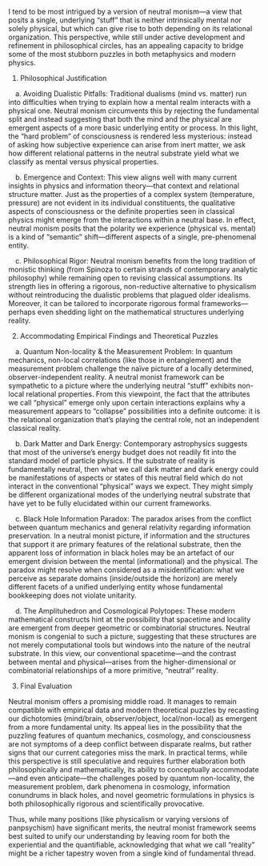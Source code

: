 I tend to be most intrigued by a version of neutral monism—a view that posits a single, underlying “stuff” that is neither intrinsically mental nor solely physical, but which can give rise to both depending on its relational organization. This perspective, while still under active development and refinement in philosophical circles, has an appealing capacity to bridge some of the most stubborn puzzles in both metaphysics and modern physics.

1. Philosophical Justification

 a. Avoiding Dualistic Pitfalls: Traditional dualisms (mind vs. matter) run into difficulties when trying to explain how a mental realm interacts with a physical one. Neutral monism circumvents this by rejecting the fundamental split and instead suggesting that both the mind and the physical are emergent aspects of a more basic underlying entity or process. In this light, the “hard problem” of consciousness is rendered less mysterious: instead of asking how subjective experience can arise from inert matter, we ask how different relational patterns in the neutral substrate yield what we classify as mental versus physical properties.

 b. Emergence and Context: This view aligns well with many current insights in physics and information theory—that context and relational structure matter. Just as the properties of a complex system (temperature, pressure) are not evident in its individual constituents, the qualitative aspects of consciousness or the definite properties seen in classical physics might emerge from the interactions within a neutral base. In effect, neutral monism posits that the polarity we experience (physical vs. mental) is a kind of “semantic” shift—different aspects of a single, pre-phenomenal entity.

 c. Philosophical Rigor: Neutral monism benefits from the long tradition of monistic thinking (from Spinoza to certain strands of contemporary analytic philosophy) while remaining open to revising classical assumptions. Its strength lies in offering a rigorous, non-reductive alternative to physicalism without reintroducing the dualistic problems that plagued older idealisms. Moreover, it can be tailored to incorporate rigorous formal frameworks—perhaps even shedding light on the mathematical structures underlying reality.

2. Accommodating Empirical Findings and Theoretical Puzzles

 a. Quantum Non-locality & the Measurement Problem: In quantum mechanics, non-local correlations (like those in entanglement) and the measurement problem challenge the naïve picture of a locally determined, observer-independent reality. A neutral monist framework can be sympathetic to a picture where the underlying neutral “stuff” exhibits non-local relational properties. From this viewpoint, the fact that the attributes we call “physical” emerge only upon certain interactions explains why a measurement appears to “collapse” possibilities into a definite outcome: it is the relational organization that’s playing the central role, not an independent classical reality.

 b. Dark Matter and Dark Energy: Contemporary astrophysics suggests that most of the universe’s energy budget does not readily fit into the standard model of particle physics. If the substrate of reality is fundamentally neutral, then what we call dark matter and dark energy could be manifestations of aspects or states of this neutral field which do not interact in the conventional “physical” ways we expect. They might simply be different organizational modes of the underlying neutral substrate that have yet to be fully elucidated within our current frameworks.

 c. Black Hole Information Paradox: The paradox arises from the conflict between quantum mechanics and general relativity regarding information preservation. In a neutral monist picture, if information and the structures that support it are primary features of the relational substrate, then the apparent loss of information in black holes may be an artefact of our emergent division between the mental (informational) and the physical. The paradox might resolve when considered as a misidentification: what we perceive as separate domains (inside/outside the horizon) are merely different facets of a unified underlying entity whose fundamental bookkeeping does not violate unitarity.

 d. The Amplituhedron and Cosmological Polytopes: These modern mathematical constructs hint at the possibility that spacetime and locality are emergent from deeper geometric or combinatorial structures. Neutral monism is congenial to such a picture, suggesting that these structures are not merely computational tools but windows into the nature of the neutral substrate. In this view, our conventional spacetime—and the contrast between mental and physical—arises from the higher-dimensional or combinatorial relationships of a more primitive, “neutral” reality.

3. Final Evaluation

Neutral monism offers a promising middle road. It manages to remain compatible with empirical data and modern theoretical puzzles by recasting our dichotomies (mind/brain, observer/object, local/non-local) as emergent from a more fundamental unity. Its appeal lies in the possibility that the puzzling features of quantum mechanics, cosmology, and consciousness are not symptoms of a deep conflict between disparate realms, but rather signs that our current categories miss the mark. In practical terms, while this perspective is still speculative and requires further elaboration both philosophically and mathematically, its ability to conceptually accommodate—and even anticipate—the challenges posed by quantum non-locality, the measurement problem, dark phenomena in cosmology, information conundrums in black holes, and novel geometric formulations in physics is both philosophically rigorous and scientifically provocative.

Thus, while many positions (like physicalism or varying versions of panpsychism) have significant merits, the neutral monist framework seems best suited to unify our understanding by leaving room for both the experiential and the quantifiable, acknowledging that what we call “reality” might be a richer tapestry woven from a single kind of fundamental thread.
